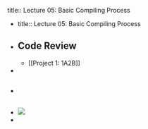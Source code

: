 title:: Lecture 05: Basic Compiling Process

- title:: Lecture 05: Basic Compiling Process
- ## Code Review
	- [[Project 1: 1A2B]]
-
- ##
- ![](https://static.javatpoint.com/cpages/images/compilation-process-in-c2.png)
-